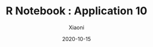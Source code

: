 ---
title: "R Notebook : Application 10"
date: 2020-10-15
lastmod: 2020-10-15
draft: false
tags: ["R", "Bioinformatics", Plots]
categories: ["R", "Bioinformatics"]
author: "Xiaoni"

weight: 1

mathjax: true

menu:
  main:
    parent: "docs"
    weight: 1
---